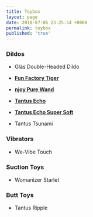 ```yaml
---
title: Toybox
layout: page
date: 2018-07-06 23:25:54 +0000
permalink: toybox
published: 'true'
---
```


### Dildos

- Gläs Double-Headed Dildo
- [**Fun Factory Tiger**](https://www.solochro.me/posts/fun-factory-tiger)

- [**njoy Pure Wand**](https://www.solochro.me/posts/njoy-pure-wand)
- [**Tantus Echo**](https://www.solochro.me/posts/tantus-echo)
- [**Tantus Echo Super Soft**](https://www.solochro.me/posts/tantus-echo)
- Tantus Tsunami

### Vibrators
- We-Vibe Touch

### Suction Toys
- Womanizer Starlet

### Butt Toys
- Tantus Ripple

